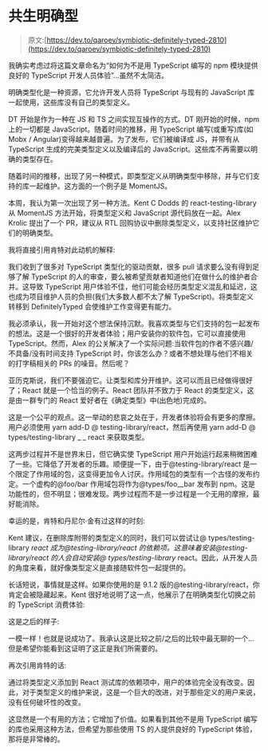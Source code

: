 # 共生明确型

> 原文:[https://dev.to/qaroev/symbiotic-definitely-typed-2810](https://dev.to/qaroev/symbiotic-definitely-typed-2810)

我确实考虑过将这篇文章命名为“如何为不是用 TypeScript 编写的 npm 模块提供良好的 TypeScript 开发人员体验”...虽然不太简洁。

明确类型化是一种资源，它允许开发人员将 TypeScript 与现有的 JavaScript 库一起使用，这些库没有自己的类型定义。

DT 开始是作为一种在 JS 和 TS 之间实现互操作的方式。DT 刚开始的时候，npm 上的一切都是 JavaScript。随着时间的推移，用 TypeScript 编写(或重写)库(如 Mobx / Angular)变得越来越普遍。为了发布，它们被编译成 JS，并带有从 TypeScript 生成的完美类型定义以及编译后的 JavaScript。这些库不再需要以明确的类型存在。

随着时间的推移，出现了另一种模式，即类型定义从明确类型中移除，并与它们支持的库一起维护。这方面的一个例子是 MomentJS。

本周，我认为第一次出现了另一种方法。Kent C Dodds 的 react-testing-library 从 MomentJS 方法开始，将类型定义和 JavaScript 源代码放在一起。Alex Krolic 提出了一个 PR，建议从 RTL 回购协议中删除类型定义，以支持社区维护它们的明确类型。

我将直接引用肯特对此动机的解释:

我们收到了很多对 TypeScript 类型化的驱动贡献，很多 pull 请求要么没有得到足够了解 TypeScript 的人的审查，要么被希望贡献者知道他们在做什么的维护者合并。这导致 TypeScript 用户体验不佳，他们可能会经历类型定义混乱和延迟，这也成为项目维护人员的负担(我们大多数人都不太了解 TypeScript)。将类型定义转移到 DefinitelyTyped 会使维护工作变得更有能力。

我必须承认，我一开始对这个想法保持沉默。我喜欢类型与它们支持的包一起发布的想法。这是一个很好的开发者体验；用户安装你的软件包，它可以直接使用 TypeScript。然而，Alex 的公关解决了一个实际问题:当软件包的作者不感兴趣/不具备/没有时间支持 TypeScript 时，你该怎么办？或者不想处理与他们不相关的打字稿相关的 PRs 的噪音。然后呢？

亚历克斯说，我们不要强迫它。让类型和库分开维护。这可以而且已经做得很好了；React 就是一个恰当的例子。React 团队并不致力于 React 的类型定义，这是由一群专门的 React 爱好者在《确定类型》中(出色地)完成的。

这是一个公平的观点。这一举动的悲哀之处在于，开发者体验将会有更多的摩擦。用户必须使用 yarn add-D @ testing-library/react，然后再使用 yarn add-D @ types/testing-library _ _ react 来获取类型。

这两步过程并不是世界末日，但它确实使 TypeScript 用户开始运行起来稍微困难了一些。它降低了开发者的乐趣。顺便提一下，由于@testing-library/react 是一个限定了作用域的包，这变得更加令人讨厌。作用域包的类型有一个古怪的发布约定。一个虚构的@foo/bar 作用域包将作为@types/foo__bar 发布到 npm。这是功能性的，但不明显；很难发现。两步过程而不是一步过程是一个无用的摩擦，最好能消除。

幸运的是，肯特和丹尼尔·金有过这样的时刻:

Kent 建议，在删除库附带的类型定义的同时，我们可以尝试让@ types/testing-library _*react 成为@testing-library/react 的依赖项。这意味着安装@testing-library/react 的人会自动安装@ types/testing-library*_ react。因此，从开发人员的角度来看，就好像类型定义是直接随软件包一起提供的。

长话短说，事情就是这样。如果你使用的是 9.1.2 版的@testing-library/react，你肯定会被隐藏起来。Kent 很好地说明了这一点，他展示了在明确类型化切换之前的 TypeScript 消费体验:

这是之后的样子:

一模一样！也就是说成功了。我承认这是比较之前/之后的比较中最无聊的一个…但是希望你能看到这证明了这正是我们所需要的。

再次引用肯特的话:

通过将类型定义添加到 React 测试库的依赖项中，用户的体验完全没有改变。因此，对于类型定义的维护来说，这是一个巨大的改进，对于那些定义的用户来说，没有任何破坏性的改变。

这显然是一个有用的方法；它增加了价值。如果看到其他不是用 TypeScript 编写的库也采用这种方法，但希望为那些使用 TS 的人提供良好的 TypeScript 体验，那将是非常棒的。